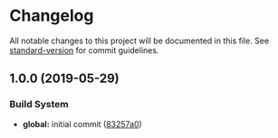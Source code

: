 # Changelog

All notable changes to this project will be documented in this file. See [standard-version](https://github.com/conventional-changelog/standard-version) for commit guidelines.

## 1.0.0 (2019-05-29)


### Build System

* **global:** initial commit ([83257a0](https://github.com/mentAl-maZe/nuxt-laravel-bs-example/commit/83257a0))
